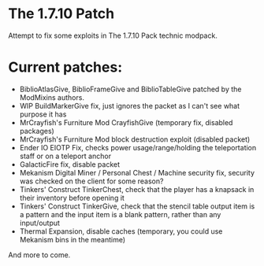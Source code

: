 # The 1.7.10 Patch
Attempt to fix some exploits in The 1.7.10 Pack technic modpack.
# Current patches:
* BiblioAtlasGive, BiblioFrameGive and BiblioTableGive patched by the ModMixins authors.
* WIP BuildMarkerGive fix, just ignores the packet as I can't see what purpose it has
* MrCrayfish's Furniture Mod CrayfishGive (temporary fix, disabled packages)
* MrCrayfish's Furniture Mod block destruction exploit (disabled packet)
*  Ender IO EIOTP Fix, checks power usage/range/holding the teleportation staff or on a teleport anchor
* GalacticFire fix, disable packet
* Mekanism Digital Miner / Personal Chest / Machine security fix, security was checked on the client for some reason?
* Tinkers' Construct TinkerChest, check that the player has a knapsack in their inventory before opening it
* Tinkers' Construct TinkerGive, check that the stencil table output item is a pattern and the input item is a blank pattern, rather than any input/output
* Thermal Expansion, disable caches (temporary, you could use Mekanism bins in the meantime)

And more to come.